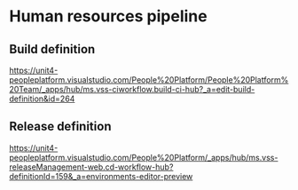 
# Human resources pipeline

## Build definition

https://unit4-peopleplatform.visualstudio.com/People%20Platform/People%20Platform%20Team/_apps/hub/ms.vss-ciworkflow.build-ci-hub?_a=edit-build-definition&id=264

## Release definition

https://unit4-peopleplatform.visualstudio.com/People%20Platform/_apps/hub/ms.vss-releaseManagement-web.cd-workflow-hub?definitionId=159&_a=environments-editor-preview





